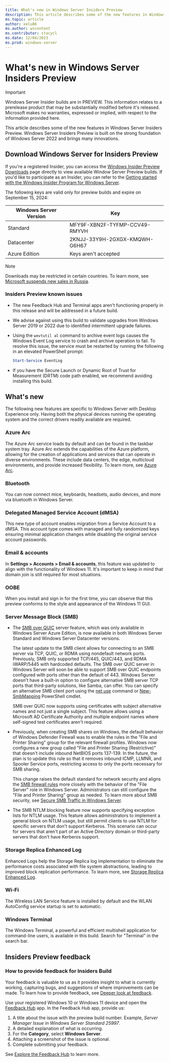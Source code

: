 ```yaml
---
title: What's new in Windows Server Insiders Preview
description: This article describes some of the new features in Windows Server Insiders Preview.
ms.topic: article
author: xelu86
ms.author: wscontent
ms.contributor: stacycl
ms.date: 12/04/2023
ms.prod: windows-server
---
```


# What's new in Windows Server Insiders Preview

> [!IMPORTANT]
> Windows Server Insider builds are in PREVIEW. This information relates to a prerelease product that may be substantially modified before it's released. Microsoft makes no warranties, expressed or implied, with respect to the information provided here.

This article describes some of the new features in Windows Server Insiders Preview. Windows Server Insiders Preview is built on the strong foundation of Windows Server 2022 and brings many innovations.

## Download Windows Server for Insiders Preview

If you're a registered Insider, you can access the [Windows Insider Preview Downloads](https://www.microsoft.com/software-download/windowsinsiderpreviewserver) page directly to view available Window Server Preview builds. If you'd like to participate as an Insider, you can refer to the [Getting started with the Windows Insider Program for Windows Server](https://www.microsoft.com/windowsinsider/for-business-getting-started-server).

The following keys are valid only for preview builds and expire on September 15, 2024:

|Windows Server Version|Key|
|-|-|
|Standard|MFY9F-XBN2F-TYFMP-CCV49-RMYVH|
|Datacenter|2KNJJ-33Y9H-2GXGX-KMQWH-G6H67|
|Azure Edition|Keys aren't accepted|

> [!NOTE]
> Downloads may be restricted in certain countries. To learn more, see [Microsoft suspends new sales in Russia](https://blogs.microsoft.com/on-the-issues/2022/03/04/microsoft-suspends-russia-sales-ukraine-conflict/).

### Insiders Preview known issues

- The new Feedback Hub and Terminal apps aren't functioning properly in this release and will be addressed in a future build.

- We advise against using this build to validate upgrades from Windows Server 2019 or 2022 due to identified intermittent upgrade failures.

- Using the `wevtutil al` command to archive event logs causes the Windows Event Log service to crash and archive operation to fail. To resolve this issue, the service must be restarted by running the following in an elevated PowerShell prompt:

  ```powershell
  Start-Service EventLog
  ```

- If you have the Secure Launch or Dynamic Root of Trust for Measurement (DRTM) code path enabled, we recommend avoiding installing this build.

## What's new

The following new features are specific to Windows Server with Desktop Experience only. Having both the physical devices running the operating system and the correct drivers readily available are required.

### Azure Arc

The Azure Arc service loads by default and can be found in the taskbar system tray. Azure Arc extends the capabilities of the Azure platform, allowing for the creation of applications and services that can operate in diverse environments. These include data centers, the edge, multicloud environments, and provide increased flexibility. To learn more, see [Azure Arc](/azure/azure-arc/overview).

### Bluetooth

You can now connect mice, keyboards, headsets, audio devices, and more via bluetooth in Windows Server.

### Delegated Managed Service Account (dMSA)

This new type of account enables migration from a Service Account to a dMSA. This account type comes with managed and fully randomized keys ensuring minimal application changes while disabling the original service account passwords.

### Email & accounts

In **Settings > Accounts > Email & accounts**, this feature was updated to align with the functionality of Windows 11. It's important to keep in mind that domain join is still required for most situations.

### OOBE

When you install and sign in for the first time, you can observe that this preview conforms to the style and appearance of the Windows 11 GUI.

### Server Message Block (SMB)

- The [SMB over QUIC](/windows-server/storage/file-server/smb-over-quic) server feature, which was only available in Windows Server Azure Edition, is now available in both Windows Server Standard and Windows Server Datacenter versions.

  The latest update to the SMB client allows for connecting to an SMB server via TCP, QUIC, or RDMA using nondefault network ports. Previously, SMB only supported TCP/445, QUIC/443, and RDMA iWARP/5445 with hardcoded defaults. The SMB over QUIC server in Windows Server will soon be able to support SMB over QUIC endpoints configured with ports other than the default of 443. Windows Server doesn't have a built-in option to configure alternative SMB server TCP ports that third-party solutions, like Samba, can offer. You can specify an alternative SMB client port using the [net use](/previous-versions/windows/it-pro/windows-server-2012-R2-and-2012/gg651155(v=ws.11)) command or [New-SmbMapping](/powershell/module/smbshare/new-smbmapping?view=windowsserver2022-ps) PowerShell cmdlet.

  SMB over QUIC now supports using certificates with subject alternative names and not just a single subject. This feature allows using a Microsoft AD Certificate Authority and multiple endpoint names where self-signed test certificates aren't required.

- Previously, when creating SMB shares on Windows, the default behavior of Windows Defender Firewall was to enable the rules in the "File and Printer Sharing" group for the relevant firewall profiles. Windows now configures a new group called "File and Printer Sharing (Restrictive)" that doesn't include inbound NetBIOS ports 137-139. In the future, the plan is to update this rule so that it removes inbound ICMP, LLMNR, and Spooler Service ports, restricting access to only the ports necessary for SMB sharing.

  This change raises the default standard for network security and aligns the [SMB firewall rules](https://techcommunity.microsoft.com/t5/storage-at-microsoft/smb-firewall-rule-changes-in-windows-insider/ba-p/3974496) more closely with the behavior of the "File Server" role in Windows Server. Administrators can still configure the "File and Printer Sharing" group as needed. To learn more about SMB security, see [Secure SMB Traffic in Windows Server](/windows-server/storage/file-server/smb-secure-traffic).

- The SMB NTLM blocking feature now supports specifying exception lists for NTLM usage. This feature allows administrators to implement a general block on NTLM usage, but still permit clients to use NTLM for specific servers that don't support Kerberos. This scenario can occur for servers that aren't part of an Active Directory domain or third-party servers that don't have Kerberos support.

### Storage Replica Enhanced Log

Enhanced Logs help the Storage Replica log implementation to eliminate the performance costs associated with file system abstractions, leading to improved block replication performance. To learn more, see [Storage Replica Enhanced Log](/windows-server/storage/storage-replica/storage-replica-enhanced-log).

### Wi-Fi

The Wireless LAN Service feature is installed by default and the WLAN AutoConfig service startup is set to automatic.

### Windows Terminal

The Windows Terminal, a powerful and efficient multishell application for command-line users, is available in this build. Search for "Terminal" in the search bar.

## Insiders Preview feedback

### How to provide feedback for Insiders Build

Your feedback is valuable to us as it provides insight to what is currently working, capturing bugs, and suggestions of where improvements can be made. To learn how to provide feedback, see [Deeper look at feedback](/windows-insider/feedback).

Use your registered Windows 10 or Windows 11 device and open the [Feedback Hub](https://aka.ms/WIPFeedbackHub) app. In the Feedback Hub app, provide us:

1. A title about the issue with the preview build number. Example, _Server Manager Issue in Windows Server Standard 25997_.
1. A detailed explanation of what is occurring.
1. For the **Category**, select **Windows Server**.
1. Attaching a screenshot of the issue is optional.
1. Complete submitting your feedback.

See [Explore the Feedback Hub](/windows-insider/feedback-hub/feedback-hub-app) to learn more.
